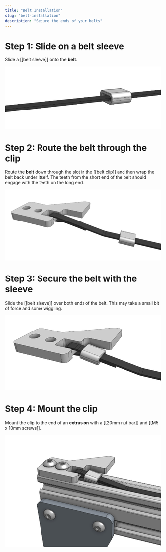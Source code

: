 ```yaml
---
title: "Belt Installation"
slug: "belt-installation"
description: "Secure the ends of your belts"
---
```


# Step 1: Slide on a belt sleeve
Slide a [[belt sleeve]] onto the **belt**.

![belt sleeve on bel](_images/belt_sleeve_on_bel.png)

# Step 2: Route the belt through the clip
Route the **belt** down through the slot in the [[belt clip]] and then wrap the belt back under itself. The teeth from the short end of the belt should engage with the teeth on the long end.

![belt routed through clip](_images/belt_routed_through_clip.png)

# Step 3: Secure the belt with the sleeve
Slide the [[belt sleeve]] over both ends of the belt. This may take a small bit of force and some wiggling.

![belt secured with sleeve](_images/belt_secured_with_sleeve.png)

# Step 4: Mount the clip
Mount the clip to the end of an **extrusion** with a [[20mm nut bar]] and [[M5 x 10mm screws]].

![mounted belt clip](_images/mounted_belt_clip.png)

